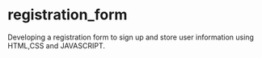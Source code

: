# registration_form
Developing a registration form to sign up and store user information using HTML,CSS and JAVASCRIPT.
